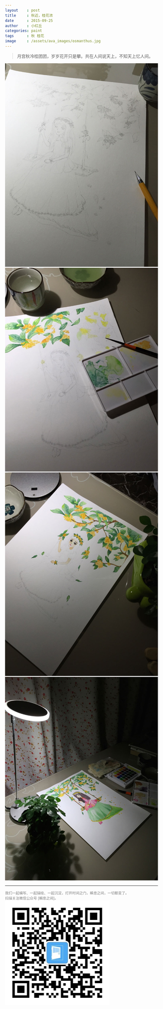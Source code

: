```yaml
---
layout    : post
title     : 秋近，桂花浓
date      : 2015-09-25
author    : 小红丘
categories: paint
tags      : 秋 桂花
image     : /assets/ava_images/osmanthus.jpg
---
```


  > 月宫秋冷桂团团，岁岁花开只是攀。共在人间说天上，不知天上忆人间。

![](/assets/ava_images/osmanthus-1.jpg)  
![](/assets/ava_images/osmanthus-2.jpg)
![](/assets/ava_images/osmanthus-3.jpg)  
![](/assets/ava_images/osmanthus-4.jpg)  



---
<small style="color:gray">我们一起编写、一起描绘、一起沉淀，打开时间之门，瞬息之间，一切都变了。</small>  
<small style="color:gray">扫描关注微信公众号 [瞬息之间]。</small>  
![](/assets/images/qrcode_wechat.jpg)
